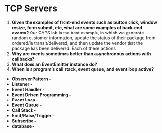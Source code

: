 # TCP Servers

1. **Given the examples of front-end events such as button click, window resize, form submit, etc, what are some examples of back-end events?** Our CAPS lab is the best example, in which we generate random customer information, update the status of their package from ordered/in transit/delivered, and then update the vendor that the package has been delivered. Each of these actions   
1. **Why are events sometimes better than asynchronous actions with callbacks?**
1. **What does an EventEmitter instance do?**
1. **When is a program’s call stack, event queue, and event loop active?**

- **Observer Pattern -**
- **Listener -**
- **Event Handler -**
- **Event Driven Programming -**
- **Event Loop -**
- **Event Queue -**
- **Call Stack -**
- **Emit/Raise/Trigger -**
- **Subscribe -**
- **database -**